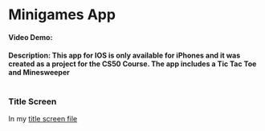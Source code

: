 # Minigames App
#### Video Demo: 
#### Description: This app for IOS is only available for iPhones and it was created as a project for the CS50 Course. The app includes a Tic Tac Toe and Minesweeper

#
### Title Screen 

In my [title screen file](/FinalProject/Screens/TitleScreenView/TitleScreenView.swift) 



